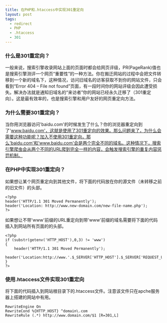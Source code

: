 ```yaml
---
title: 在PHP和.htaccess中实现301重定向
layout: post
tags:
  - redirect
  - PHP
  - .htaccess
  - 301
---
```



### 什么是301重定向？

一般来说，搜索引擎收录网站上面的页面时都会给网页评级，PR(PageRank)值也是搜索引擎测评一个网页“重要性”的一种方法。你在搬迁网站的过程中会把文件转移到一个新的域名下，这种情况，访问旧域名的访客获取不到你的网站文件，只会看到“Error 404 – File not found”页面，有一段时间你的网站评级会因此遭受损失。解决办法就是通知旧域名的“来访者”你的网站已经永久迁移了（301重定向）。这是最有效率的，也是搜索引擎和用户友好的网页重定向方法。

### 为什么需要301重定向？

当你用浏览器访问'baidu.com'的时候发生了什么？你的浏览器重定向到了'www.baidu.com'，这就是使用了301重定向的效果。那么问题来了，为什么会需要这种功能呢？加入不使用301重定向，那么'baidu.com'和'www.baidu.com'会是两个完全不同的域名。这种情况下，搜索引擎爬虫会从两个不同的URL爬到完全一样的内容，会触发搜索引擎的重复内容惩罚机制。

### 在PHP中实现301重定向？

如果想让某个网页重定向到其他文件，将下面的代码放在你的源文件（未转移之前的旧文件）的头部。

	<?php
	header('HTTP/1.1 301 Moved Permanently');
	header('Location: http://www.new-domain.com/new-file-name.php');
	?>

如果想让不带'www'前缀的URL重定向到带'www'前缀的域名需要将下面的代码插入到网站所有页面的的头部。

	<?php
	if (substr(getenv('HTTP_HOST'),0,3) != 'www')
	{
	    header('HTTP/1.1 301 Moved Permanently');
	    header('Location:http://www.'.$_SERVER['HTTP_HOST'].$_SERVER['REQUEST_URI']);
	}
	?>

### 使用.htaccess文件实现301重定向

将下面的代码插入到网站根目录下的.htaccess文件。注意该文件只在apche服务器上搭建的网站中有用。

	RewriteEngine On
	RewriteCond %{HTTP_HOST} ^domain\.com
	RewriteRule (.*) http://www.domain.com/$1 [R=301,L]